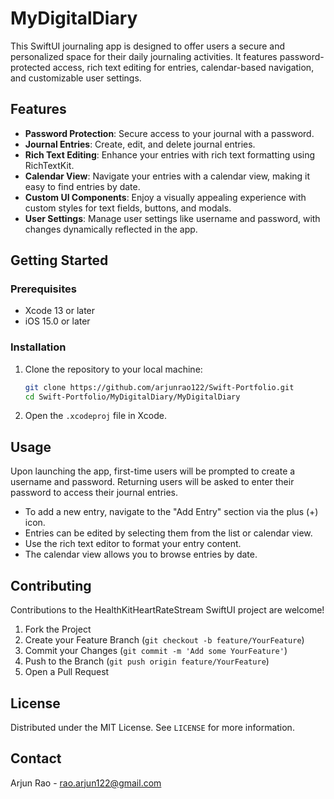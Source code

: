 # MyDigitalDiary

This SwiftUI journaling app is designed to offer users a secure and personalized space for their daily journaling activities. It features password-protected access, rich text editing for entries, calendar-based navigation, and customizable user settings.

## Features

- **Password Protection**: Secure access to your journal with a password.
- **Journal Entries**: Create, edit, and delete journal entries.
- **Rich Text Editing**: Enhance your entries with rich text formatting using RichTextKit.
- **Calendar View**: Navigate your entries with a calendar view, making it easy to find entries by date.
- **Custom UI Components**: Enjoy a visually appealing experience with custom styles for text fields, buttons, and modals.
- **User Settings**: Manage user settings like username and password, with changes dynamically reflected in the app.

## Getting Started

### Prerequisites

- Xcode 13 or later
- iOS 15.0 or later

### Installation

1. Clone the repository to your local machine:
    ```sh
    git clone https://github.com/arjunrao122/Swift-Portfolio.git
    cd Swift-Portfolio/MyDigitalDiary/MyDigitalDiary
    ```
2. Open the `.xcodeproj` file in Xcode.

## Usage

Upon launching the app, first-time users will be prompted to create a username and password. Returning users will be asked to enter their password to access their journal entries.

- To add a new entry, navigate to the "Add Entry" section via the plus (+) icon.
- Entries can be edited by selecting them from the list or calendar view.
- Use the rich text editor to format your entry content.
- The calendar view allows you to browse entries by date.

## Contributing

Contributions to the HealthKitHeartRateStream SwiftUI project are welcome!

1. Fork the Project
2. Create your Feature Branch (`git checkout -b feature/YourFeature`)
3. Commit your Changes (`git commit -m 'Add some YourFeature'`)
4. Push to the Branch (`git push origin feature/YourFeature`)
5. Open a Pull Request

## License

Distributed under the MIT License. See `LICENSE` for more information.

## Contact

Arjun Rao - rao.arjun122@gmail.com
